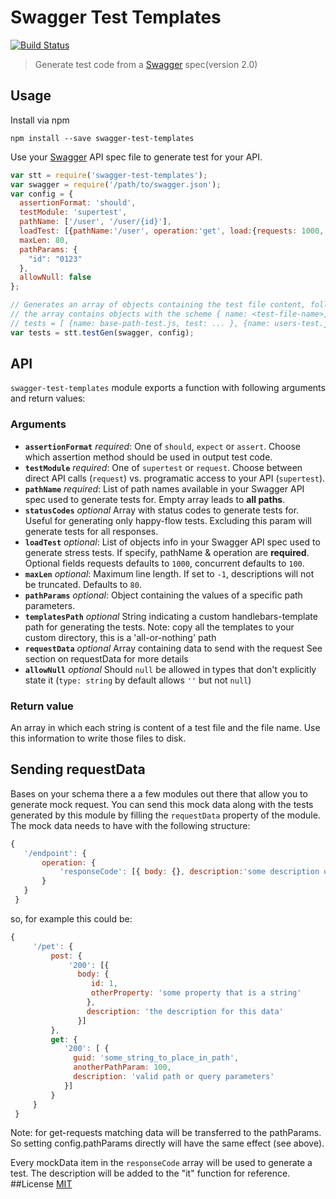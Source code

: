 # Swagger Test Templates

[![Build Status](https://travis-ci.org/apigee-127/swagger-test-templates.svg?branch=master)](https://travis-ci.org/apigee-127/swagger-test-templates)

> Generate test code from a [Swagger](http://swagger.io) spec(version 2.0)

## Usage

Install via npm

```
npm install --save swagger-test-templates
```

Use your [Swagger](http://swagger.io) API spec file to generate test for your API.

```javascript
var stt = require('swagger-test-templates');
var swagger = require('/path/to/swagger.json');
var config = {
  assertionFormat: 'should',
  testModule: 'supertest',
  pathName: ['/user', '/user/{id}'],
  loadTest: [{pathName:'/user', operation:'get', load:{requests: 1000, concurrent: 100}}, { /* ... */ }],
  maxLen: 80,
  pathParams: {
    "id": "0123"
  },
  allowNull: false
};

// Generates an array of objects containing the test file content, following specified configuration
// the array contains objects with the scheme { name: <test-file-name>, test: <test-file-content> }
// tests = [ {name: base-path-test.js, test: ... }, {name: users-test.js, test: ... }]
var tests = stt.testGen(swagger, config);
```

## API

`swagger-test-templates` module exports a function with following arguments and return values:

### Arguments
* **`assertionFormat`** *required*: One of `should`, `expect` or `assert`. Choose which assertion method should be used in output test code.
* **`testModule`** *required*: One of `supertest` or `request`. Choose between direct API calls (`request`) vs. programatic access to your API (`supertest`).
* **`pathName`** *required*: List of path names available in your Swagger API spec used to generate tests for. Empty array leads to **all paths**.
* **`statusCodes`** *optional* Array with status codes to generate tests for. Useful for generating only happy-flow tests. Excluding this param will generate tests for all responses.
* **`loadTest`** *optional*: List of objects info in your Swagger API spec used to generate stress tests. If specify, pathName & operation are **required**. Optional fields requests defaults to `1000`, concurrent defaults to `100`.
* **`maxLen`** *optional*: Maximum line length. If set to `-1`, descriptions will not be truncated. Defaults to `80`.
* **`pathParams`** *optional*: Object containing the values of a specific path parameters.
* **`templatesPath`** *optional* String indicating a custom handlebars-template path for generating the tests. Note: copy all the templates to your custom directory, this is a 'all-or-nothing' path
* **`requestData`** *optional* Array containing data to send with the request See section on requestData for more details
* **`allowNull`** *optional* Should `null` be allowed in types that don't explicitly state it (`type: string` by default allows `''` but not `null`)

### Return value
An array in which each string is content of a test file and the file name. Use this information to write those files to disk.

## Sending requestData
Bases on your schema there a a few modules out there that allow you to generate mock request.
You can send this mock data along with the tests generated by this module by filling the `requestData` property of the module.
 The mock data needs to have with the following structure:

```javascript
{
   '/endpoint': {
       operation: {
           'responseCode': [{ body: {}, description:'some description of the data']
       }
   }
 }

```

so, for example this could be:

```javascript
{
     '/pet': {
         post: {
             '200': [{
               body: {
                  id: 1,
                  otherProperty: 'some property that is a string'
                 },
                 description: 'the description for this data'
               }]
         },
         get: {
            '200': [ {
              guid: 'some_string_to_place_in_path',
              anotherPathParam: 100,
              description: 'valid path or query parameters'
            }]
         }
     }
 }
```

Note: for get-requests matching data will be transferred to the pathParams. So setting config.pathParams directly will have the same effect (see above).

Every mockData item in the `responseCode` array will be used to generate a test. The description will be added to the "it" function for reference.
##License
[MIT](/LICENSE)
